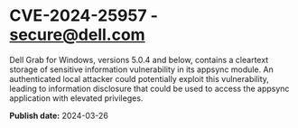 # CVE-2024-25957 - secure@dell.com

Dell Grab for Windows, versions 5.0.4 and below, contains a cleartext storage of sensitive information vulnerability in its appsync module. An authenticated local attacker could potentially exploit this vulnerability, leading to information disclosure that could be used to access the appsync application with elevated privileges.

**Publish date:** 2024-03-26
